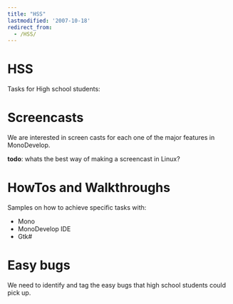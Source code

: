 ```yaml
---
title: "HSS"
lastmodified: '2007-10-18'
redirect_from:
  - /HSS/
---
```


HSS
===

Tasks for High school students:

Screencasts
===========

We are interested in screen casts for each one of the major features in MonoDevelop.

**todo**: whats the best way of making a screencast in Linux?

HowTos and Walkthroughs
=======================

Samples on how to achieve specific tasks with:

-   Mono
-   MonoDevelop IDE
-   Gtk\#

Easy bugs
=========

We need to identify and tag the easy bugs that high school students could pick up.

